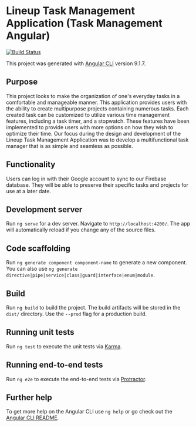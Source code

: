 
# Lineup Task Management Application (Task Management Angular)
[![Build Status](https://travis-ci.com/Lineup-Task-Management/Master.svg?branch=master)](https://travis-ci.com/Lineup-Task-Management/Master)

This project was generated with [Angular CLI](https://github.com/angular/angular-cli) version 9.1.7.



## Purpose

This project looks to make the organization of one's everyday tasks in a comfortable and manageable manner. This application provides users with the ability to create multipurpose projects containing numerous tasks. Each created task can be customized to utilize various time management features, including a task timer, and a stopwatch. These features have been implemented to provide users with more options on how they wish to optimize their time. Our focus during the design and development of the Lineup Task Management Application was to develop a multifunctional task manager that is as simple and seamless as possible.

## Functionality

Users can log in with their Google account to sync to our Firebase database. They will be able to preserve their specific tasks and projects for use at a later date.

## Development server

Run `ng serve` for a dev server. Navigate to `http://localhost:4200/`. The app will automatically reload if you change any of the source files.

## Code scaffolding

Run `ng generate component component-name` to generate a new component. You can also use `ng generate directive|pipe|service|class|guard|interface|enum|module`.

## Build

Run `ng build` to build the project. The build artifacts will be stored in the `dist/` directory. Use the `--prod` flag for a production build.

## Running unit tests

Run `ng test` to execute the unit tests via [Karma](https://karma-runner.github.io).

## Running end-to-end tests

Run `ng e2e` to execute the end-to-end tests via [Protractor](http://www.protractortest.org/).

## Further help

To get more help on the Angular CLI use `ng help` or go check out the [Angular CLI README](https://github.com/angular/angular-cli/blob/master/README.md).
